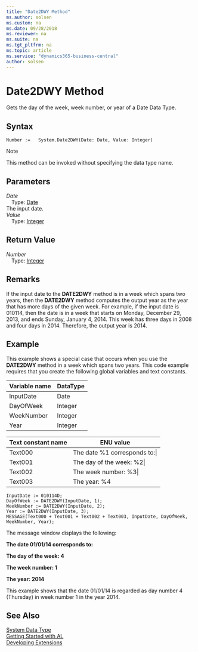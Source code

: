 ```yaml
---
title: "Date2DWY Method"
ms.author: solsen
ms.custom: na
ms.date: 09/28/2018
ms.reviewer: na
ms.suite: na
ms.tgt_pltfrm: na
ms.topic: article
ms.service: "dynamics365-business-central"
author: solsen
---
```

[//]: # (START>DO_NOT_EDIT)
[//]: # (IMPORTANT:Do not edit any of the content between here and the END>DO_NOT_EDIT.)
[//]: # (Any modifications should be made in the .resx files in the ModernDev repo.)
# Date2DWY Method
Gets the day of the week, week number, or year of a Date Data Type.

## Syntax
```
Number :=   System.Date2DWY(Date: Date, Value: Integer)
```
> [!NOTE]  
> This method can be invoked without specifying the data type name.  
## Parameters
*Date*  
&emsp;Type: [Date](date-data-type.md)  
The input date.  
*Value*  
&emsp;Type: [Integer](integer-data-type.md)  
  


## Return Value
*Number*  
&emsp;Type: [Integer](integer-data-type.md)  
  


[//]: # (IMPORTANT: END>DO_NOT_EDIT)

## Remarks  
 If the input date to the **DATE2DWY** method is in a week which spans two years, then the **DATE2DWY** method computes the output year as the year that has more days of the given week. For example, if the input date is 010114, then the date is in a week that starts on Monday, December 29, 2013, and ends Sunday, January 4, 2014. This week has three days in 2008 and four days in 2014. Therefore, the output year is 2014.  
  
## Example  
 This example shows a special case that occurs when you use the **DATE2DWY** method in a week which spans two years. This code example requires that you create the following global variables and text constants.  
  
|Variable name|DataType|  
|-------------------|--------------|  
|InputDate|Date|  
|DayOfWeek|Integer|  
|WeekNumber|Integer|  
|Year|Integer|  
  
|Text constant name|ENU value|  
|------------------------|---------------|  
|Text000|The date %1 corresponds to:\\|  
|Text001|The day of the week: %2\\|  
|Text002|The week number: %3\\|  
|Text003|The year: %4|  
  
```  
InputDate := 010114D;  
DayOfWeek := DATE2DWY(InputDate, 1);  
WeekNumber := DATE2DWY(InputDate, 2);  
Year := DATE2DWY(InputDate, 3);  
MESSAGE(Text000 + Text001 + Text002 + Text003, InputDate, DayOfWeek, WeekNumber, Year);  
```  
  
 The message window displays the following:  
  
 **The date 01/01/14 corresponds to:**  
  
 **The day of the week: 4**  
  
 **The week number: 1**  
  
 **The year: 2014**  
  
 This example shows that the date 01/01/14 is regarded as day number 4 \(Thursday\) in week number 1 in the year 2014.  
  

## See Also
[System Data Type](system-data-type.md)  
[Getting Started with AL](../devenv-get-started.md)  
[Developing Extensions](../devenv-dev-overview.md)